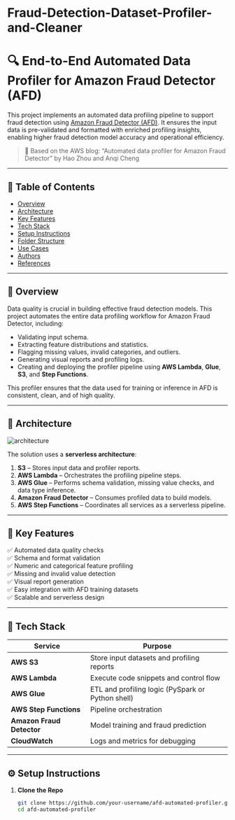# Fraud-Detection-Dataset-Profiler-and-Cleaner
# 🔍 End-to-End Automated Data Profiler for Amazon Fraud Detector (AFD)

This project implements an automated data profiling pipeline to support fraud detection using [Amazon Fraud Detector (AFD)](https://aws.amazon.com/fraud-detector/). It ensures the input data is pre-validated and formatted with enriched profiling insights, enabling higher fraud detection model accuracy and operational efficiency.

> 🧠 Based on the AWS blog: “Automated data profiler for Amazon Fraud Detector” by Hao Zhou and Anqi Cheng

---

## 📌 Table of Contents

- [Overview](#overview)
- [Architecture](#architecture)
- [Key Features](#key-features)
- [Tech Stack](#tech-stack)
- [Setup Instructions](#setup-instructions)
- [Folder Structure](#folder-structure)
- [Use Cases](#use-cases)
- [Authors](#authors)
- [References](#references)

---

## 🧾 Overview

Data quality is crucial in building effective fraud detection models. This project automates the entire data profiling workflow for Amazon Fraud Detector, including:

- Validating input schema.
- Extracting feature distributions and statistics.
- Flagging missing values, invalid categories, and outliers.
- Generating visual reports and profiling logs.
- Creating and deploying the profiler pipeline using **AWS Lambda**, **Glue**, **S3**, and **Step Functions**.

This profiler ensures that the data used for training or inference in AFD is consistent, clean, and of high quality.

---

## 🧰 Architecture

![architecture](./images/afd-profiler-architecture.png)

The solution uses a **serverless architecture**:

1. **S3** – Stores input data and profiler reports.
2. **AWS Lambda** – Orchestrates the profiling pipeline steps.
3. **AWS Glue** – Performs schema validation, missing value checks, and data type inference.
4. **Amazon Fraud Detector** – Consumes profiled data to build models.
5. **AWS Step Functions** – Coordinates all services as a serverless pipeline.

---

## 🚀 Key Features

✅ Automated data quality checks  
✅ Schema and format validation  
✅ Numeric and categorical feature profiling  
✅ Missing and invalid value detection  
✅ Visual report generation  
✅ Easy integration with AFD training datasets  
✅ Scalable and serverless design  

---

## 🧱 Tech Stack

| Service | Purpose |
|--------|---------|
| **AWS S3** | Store input datasets and profiling reports |
| **AWS Lambda** | Execute code snippets and control flow |
| **AWS Glue** | ETL and profiling logic (PySpark or Python shell) |
| **AWS Step Functions** | Pipeline orchestration |
| **Amazon Fraud Detector** | Model training and fraud prediction |
| **CloudWatch** | Logs and metrics for debugging |

---

## ⚙️ Setup Instructions

1. **Clone the Repo**
   ```bash
   git clone https://github.com/your-username/afd-automated-profiler.git
   cd afd-automated-profiler
